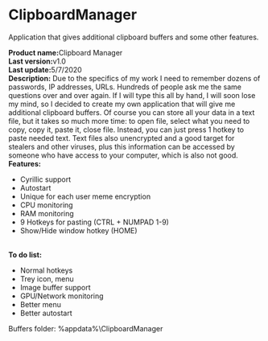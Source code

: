 # ClipboardManager
Application that gives additional clipboard buffers and some other features.

<b>Product name:</b>Clipboard Manager<br />
<b>Last version:</b>v1.0<br />
<b>Last update:</b>5/7/2020<br />
<b>Description:</b>
Due to the specifics of my work I need to remember dozens of passwords, IP addresses, URLs. Hundreds of people ask me the same questions over and over again. If I will type this all by hand, I will soon lose my mind, so I decided to create my own application that will give me additional clipboard buffers. Of course you can store all your data in a text file, but it takes so much more time: to open file, select what you need to copy, copy it, paste it, close file. Instead, you can just press 1 hotkey to paste needed text. Text files also unencrypted and a good target for stealers and other viruses, plus this information can be accessed by someone who have access to your computer, which is also not good.
<br />
<img src="https://interium.ooo/media/ClipboardManager.png" alt="" />
<br />
<b>Features:</b>
<ul>
	<li>Cyrillic support</li>
	<li>Autostart</li>
	<li>Unique for each user meme encryption</li>
	<li>CPU monitoring</li>
	<li>RAM monitoring</li>
	<li>9 Hotkeys for pasting  (CTRL + NUMPAD 1-9)</li>
	<li>Show/Hide window hotkey (HOME)</li>
</ul>
<br />
<b>To do list:</b>
<ul>
	<li>Normal hotkeys</li>
	<li>Trey icon, menu</li>
	<li>Image buffer support</li>
	<li>GPU/Network monitoring</li>
	<li>Better menu</li>
	<li>Better autostart</li>
</ul>
Buffers folder: %appdata%\ClipboardManager<br />